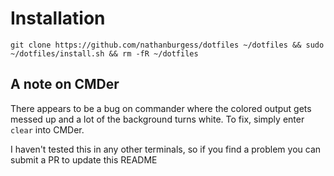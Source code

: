 # Installation
`git clone https://github.com/nathanburgess/dotfiles ~/dotfiles && sudo ~/dotfiles/install.sh && rm -fR ~/dotfiles`

## A note on CMDer
There appears to be a bug on commander where the colored output gets messed up and a lot of the background turns white. To fix, simply enter `clear` into CMDer.

I haven't tested this in any other terminals, so if you find a problem you can submit a PR to update this README
